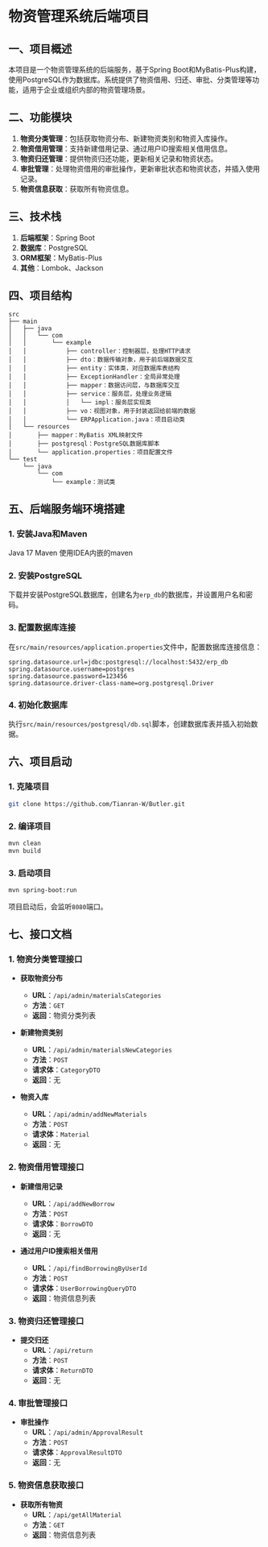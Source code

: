 # 物资管理系统后端项目

## 一、项目概述
本项目是一个物资管理系统的后端服务，基于Spring Boot和MyBatis-Plus构建，使用PostgreSQL作为数据库。系统提供了物资借用、归还、审批、分类管理等功能，适用于企业或组织内部的物资管理场景。

## 二、功能模块
1. **物资分类管理**：包括获取物资分布、新建物资类别和物资入库操作。
2. **物资借用管理**：支持新建借用记录、通过用户ID搜索相关借用信息。
3. **物资归还管理**：提供物资归还功能，更新相关记录和物资状态。
4. **审批管理**：处理物资借用的审批操作，更新审批状态和物资状态，并插入使用记录。
5. **物资信息获取**：获取所有物资信息。

## 三、技术栈
1. **后端框架**：Spring Boot
2. **数据库**：PostgreSQL
3. **ORM框架**：MyBatis-Plus
4. **其他**：Lombok、Jackson

## 四、项目结构
```
src
├── main
│   ├── java
│   │   └── com
│   │       └── example
│   │           ├── controller：控制器层，处理HTTP请求
│   │           ├── dto：数据传输对象，用于前后端数据交互
│   │           ├── entity：实体类，对应数据库表结构
│   │           ├── ExceptionHandler：全局异常处理
│   │           ├── mapper：数据访问层，与数据库交互
│   │           ├── service：服务层，处理业务逻辑
│   │           │   └── impl：服务层实现类
│   │           ├── vo：视图对象，用于封装返回给前端的数据
│   │           └── ERPApplication.java：项目启动类
│   └── resources
│       ├── mapper：MyBatis XML映射文件
│       ├── postgresql：PostgreSQL数据库脚本
│       └── application.properties：项目配置文件
└── test
    └── java
        └── com
            └── example：测试类
```

## 五、后端服务端环境搭建
### 1. 安装Java和Maven
Java 17
Maven 使用IDEA内嵌的maven

### 2. 安装PostgreSQL
下载并安装PostgreSQL数据库，创建名为`erp_db`的数据库，并设置用户名和密码。

### 3. 配置数据库连接
在`src/main/resources/application.properties`文件中，配置数据库连接信息：
```properties
spring.datasource.url=jdbc:postgresql://localhost:5432/erp_db
spring.datasource.username=postgres
spring.datasource.password=123456
spring.datasource.driver-class-name=org.postgresql.Driver
```

### 4. 初始化数据库
执行`src/main/resources/postgresql/db.sql`脚本，创建数据库表并插入初始数据。

## 六、项目启动
### 1. 克隆项目
```bash
git clone https://github.com/Tianran-W/Butler.git
```

### 2. 编译项目
```bash
mvn clean
mvn build
```

### 3. 启动项目
```bash
mvn spring-boot:run
```

项目启动后，会监听`8080`端口。

## 七、接口文档
### 1. 物资分类管理接口
- **获取物资分布**
    - **URL**：`/api/admin/materialsCategories`
    - **方法**：`GET`
    - **返回**：物资分类列表

- **新建物资类别**
    - **URL**：`/api/admin/materialsNewCategories`
    - **方法**：`POST`
    - **请求体**：`CategoryDTO`
    - **返回**：无

- **物资入库**
    - **URL**：`/api/admin/addNewMaterials`
    - **方法**：`POST`
    - **请求体**：`Material`
    - **返回**：无

### 2. 物资借用管理接口
- **新建借用记录**
    - **URL**：`/api/addNewBorrow`
    - **方法**：`POST`
    - **请求体**：`BorrowDTO`
    - **返回**：无

- **通过用户ID搜索相关借用**
    - **URL**：`/api/findBorrowingByUserId`
    - **方法**：`POST`
    - **请求体**：`UserBorrowingQueryDTO`
    - **返回**：物资信息列表

### 3. 物资归还管理接口
- **提交归还**
    - **URL**：`/api/return`
    - **方法**：`POST`
    - **请求体**：`ReturnDTO`
    - **返回**：无

### 4. 审批管理接口
- **审批操作**
    - **URL**：`/api/admin/ApprovalResult`
    - **方法**：`POST`
    - **请求体**：`ApprovalResultDTO`
    - **返回**：无

### 5. 物资信息获取接口
- **获取所有物资**
    - **URL**：`/api/getAllMaterial`
    - **方法**：`GET`
    - **返回**：物资信息列表

